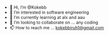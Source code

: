 - 👋 Hi, I’m @Kokebb
- 👀 I’m interested in software engineering 
- 🌱 I’m currently learning at alx and aau
- 💞️ I’m looking to collaborate on ... any coding
- 📫 How to reach me ... kokebbiruh1@gmail.com 

<!---
Kokebb/Kokebb is a ✨ special ✨ repository because its `README.md` (this file) appears on your GitHub profile.
You can click the Preview link to take a look at your changes.
--->
